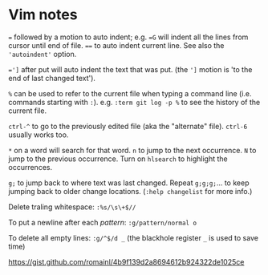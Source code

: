 # Vim notes

`=` followed by a motion to auto indent;
e.g. `=G` will indent all the lines from cursor until end of file.
`==` to auto indent current line.
See also the `'autoindent'` option.

`=']` after put will auto indent the text that was put. (the `']` motion is
'to the end of last changed text').

`%` can be used to refer to the current file when typing a command line
(i.e. commands starting with `:`).
e.g. `:term git log -p %` to see the history of the current file.

`ctrl-^` to go to the previously edited file (aka the "alternate" file).
`ctrl-6` usually works too.

`*` on a word will search for that word.
`n` to jump to the next occurrence.
`N` to jump to the previous occurrence.
Turn on `hlsearch` to highlight the occurrences.

`g;` to jump back to where text was last changed.
Repeat `g;g;g;`... to keep jumping back to older change locations.
(`:help changelist` for more info.)

Delete traling whitespace: `:%s/\s\+$//`

To put a newline after each *pattern*:
`:g/pattern/normal o`

To delete all empty lines:
`:g/^$/d _`
(the blackhole register `_` is used to save time)

<https://gist.github.com/romainl/4b9f139d2a8694612b924322de1025ce>
